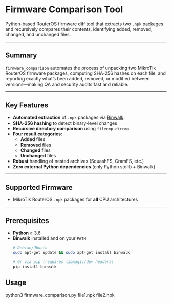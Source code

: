 # Firmware Comparison Tool

Python-based RouterOS firmware diff tool that extracts two `.npk` packages and recursively compares their contents, identifying added, removed, changed, and unchanged files.

---

## Summary

`firmware_comparison` automates the process of unpacking two MikroTik RouterOS firmware packages, computing SHA-256 hashes on each file, and reporting exactly what’s been added, removed, or modified between versions—making QA and security audits fast and reliable.

---

## Key Features

- **Automated extraction** of `.npk` packages via [Binwalk](https://github.com/ReFirmLabs/binwalk)  
- **SHA-256 hashing** to detect binary-level changes  
- **Recursive directory comparison** using `filecmp.dircmp`  
- **Four result categories**:  
  - **Added** files  
  - **Removed** files  
  - **Changed** files  
  - **Unchanged** files  
- **Robust** handling of nested archives (SquashFS, CramFS, etc.)  
- **Zero external Python dependencies** (only Python stdlib + Binwalk)

---

## Supported Firmware

- MikroTik RouterOS `.npk` packages for **all** CPU architectures

---

## Prerequisites

- **Python** ≥ 3.6  
- **Binwalk** installed and on your `PATH`  
  ```bash
  # Debian/Ubuntu
  sudo apt-get update && sudo apt-get install binwalk

  # Or via pip (requires libmagic/dev headers)
  pip install binwalk

## Usage

python3 firmware_comparison.py file1.npk file2.npk
